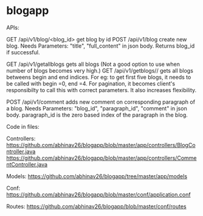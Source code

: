 # blogapp

APIs:

GET     /api/v1/blog/<blog_id>              get blog by id
POST    /api/v1/blog                        create new blog. Needs Parameters: "title", "full_content" in json body. Returns blog_id if successful.

GET     /api/v1/getallblogs                 gets all blogs (Not a good option to use when number of blogs becomes very high.)
GET     /api/v1/getblogs/<begin>/<end>      gets all blogs betweens begin and end indices. For eg: to get first five blogs, it needs to be called with begin =0, end =4. For pagination, it becomes client's responsibilty to call this with correct parameters. It also increases flexibility.

POST    /api/v1/comment                     adds new comment on corresponding paragraph of a blog. Needs Parameters: "blog_id", "paragraph_id", "comment" in json body. paragraph_id is the zero based index of the paragraph in the blog.



Code in files:

Controllers:
https://github.com/abhinav26/blogapp/blob/master/app/controllers/BlogController.java
https://github.com/abhinav26/blogapp/blob/master/app/controllers/CommentController.java

Models:
https://github.com/abhinav26/blogapp/tree/master/app/models

Conf: 
https://github.com/abhinav26/blogapp/blob/master/conf/application.conf

Routes:
https://github.com/abhinav26/blogapp/blob/master/conf/routes
